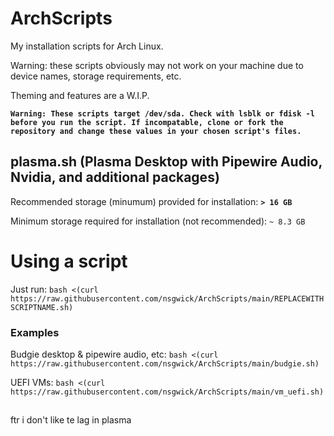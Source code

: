 # ArchScripts
My installation scripts for Arch Linux.

Warning: these scripts obviously may not work on your machine due to device names, storage requirements, etc.

Theming and features are a W.I.P.

**`Warning: These scripts target /dev/sda. Check with lsblk or fdisk -l before you run the script. If incompatable, clone or fork the repository and change these values in your chosen script's files.`**

## plasma.sh (Plasma Desktop with Pipewire Audio, Nvidia, and additional packages)
Recommended storage (minumum) provided for installation: **`> 16 GB`**

Minimum storage required for installation (not recommended): `~ 8.3 GB`


# Using a script
Just run: `bash <(curl https://raw.githubusercontent.com/nsgwick/ArchScripts/main/REPLACEWITHSCRIPTNAME.sh)`
### Examples
Budgie desktop & pipewire audio, etc: `bash <(curl https://raw.githubusercontent.com/nsgwick/ArchScripts/main/budgie.sh)`

UEFI VMs: `bash <(curl https://raw.githubusercontent.com/nsgwick/ArchScripts/main/vm_uefi.sh)`

##

ftr i don't like te lag in plasma
